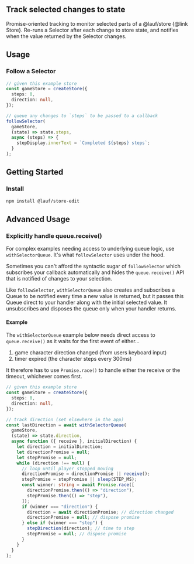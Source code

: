 ## Track selected changes to state

Promise-oriented tracking to monitor selected parts of a @lauf/store {@link Store}.
Re-runs a Selector after each change to store state, and notifies when the
value returned by the Selector changes.

## Usage

### Follow a Selector

```typescript
// given this example store
const gameStore = createStore({
  steps: 0,
  direction: null,
});

// queue any changes to `steps` to be passed to a callback
followSelector(
  gameStore,
  (state) => state.steps,
  async (steps) => {
    stepDisplay.innerText = `Completed ${steps} steps`;
  }
);
```

## Getting Started

### Install

```zsh
npm install @lauf/store-edit
```

## Advanced Usage

### Explicitly handle queue.receive()

For complex examples needing access to underlying queue logic, use
`withSelectorQueue`. It's what `followSelector` uses under the hood.

Sometimes you can't afford the syntactic sugar of `followSelector` which
subscribes your callback automatically and hides the `queue.receive()` API
that is notified of changes to your selection.

Like `followSelector`, `withSelectorQueue` also creates and subscribes a Queue
to be notified every time a new value is returned, but it passes this Queue
direct to your handler along with the initial selected value. It unsubscribes and
disposes the queue only when your handler returns.

#### Example

The `withSelectorQueue` example below needs direct access to `queue.receive()` as it waits for the first event of either...

1. game character direction changed (from users keyboard input)
2. timer expired (the character steps every 300ms)

It therefore has to use `Promise.race()` to handle either the receive or the timeout, whichever comes first.

```typescript
// given this example store
const gameStore = createStore({
  steps: 0,
  direction: null,
});

// track direction (set elsewhere in the app)
const lastDirection = await withSelectorQueue(
  gameStore,
  (state) => state.direction,
  async function ({ receive }, initialDirection) {
    let direction = initialDirection;
    let directionPromise = null;
    let stepPromise = null;
    while (direction !== null) {
      // loop until player stopped moving
      directionPromise = directionPromise || receive();
      stepPromise = stepPromise || sleep(STEP_MS);
      const winner: string = await Promise.race([
        directionPromise.then(() => "direction"),
        stepPromise.then(() => "step"),
      ]);
      if (winner === "direction") {
        direction = await directionPromise; // direction changed
        directionPromise = null; // dispose promise
      } else if (winner === "step") {
        stepDirection(direction); // time to step
        stepPromise = null; // dispose promise
      }
    }
  }
);
```
